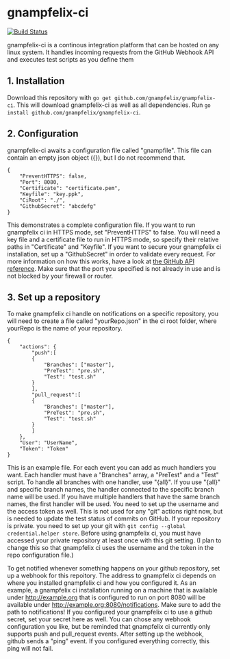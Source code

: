 # gnampfelix-ci
[![Build Status](http://ci.gnampfelix.de/api/badges/gnampfelix/gnampfelix-ci/status.svg)](http://ci.gnampfelix.de/gnampfelix/gnampfelix-ci)

gnampfelix-ci is a continous integration platform that can be hosted on any linux system. It handles incoming requests from the GitHub Webhook API and executes test scripts as you define them

## 1. Installation
Download this repository with `go get github.com/gnampfelix/gnampfelix-ci`. This will download gnampfelix-ci as well as all dependencies. Run `go install github.com/gnampfelix/gnampfelix-ci`.

## 2. Configuration
gnampfelix-ci awaits a configuration file called "gnampfile". This file can contain an empty json object ({}), but I do not recommend that.
```     
{
    "PreventHTTPS": false,          
    "Port": 8080,
    "Certificate": "certificate.pem",
    "Keyfile": "key.ppk",
    "CiRoot": "./",
    "GithubSecret": "abcdefg"
}
```
This demonstrates a complete configuration file. If you want to run gnampfelix ci in HTTPS mode, set "PreventHTTPS" to false. You will need a key file and a certificate file to run in HTTPS mode, so specify their relative paths in "Certificate" and "Keyfile".
If you want to secure your gnampfelix ci installation, set up a "GithubSecret" in order to validate every request. For more information on how this works, have a look at [the GitHub API reference](https://developer.github.com/webhooks/securing/).
Make sure that the port you specified is not already in use and is not blocked by your firewall or router.

## 3. Set up a repository
To make gnampfelix ci handle on notifications on a specific repository, you will need to create a file called "yourRepo.json" in the ci root folder, where yourRepo is the name of your repository.
```
{
    "actions": {
        "push":[
        {
            "Branches": ["master"],
            "PreTest": "pre.sh",
            "Test": "test.sh"
        }
        ],
        "pull_request":[
        {
            "Branches": ["master"],
            "PreTest": "pre.sh",
            "Test": "test.sh"
        }
        ]
    },
    "User": "UserName",
    "Token": "Token"
}
```
This is an example file. For each event you can add as much handlers you want. Each handler must have a "Branches" array, a "PreTest" and a "Test" script. To handle all branches with one handler, use "{all}". If you use "{all}" and specific branch names, the handler connected to the specific branch name will be used. If you have multiple handlers that have the same branch names, the first handler will be used.
You need to set up the username and the access token as well. This is not used for any "git" actions right now, but is needed to update the test status of commits on GitHub. If your repository is private. you need to set up your git with `git config --global credential.helper store`. Before using gnampfelix ci, you must have accessed your private repository at least once with this git setting. (I plan to change this so that gnampfelix ci uses the username and the token in the repo configuration file.)


To get notified whenever something happens on your github repository, set up a webhook for this repoitory. The address to gnampfelix ci depends on where you installed gnampfelix ci and how you configured it. As an example, a gnampfelix ci installation running on a machine that is available under http://example.org that is configured to run on port 8080 will be available under http://example.org:8080/notifications. Make sure to add the path to notifications! If you configured your gnampfelix ci to use a github secret, set your secret here as well. You can chose any webhook configuration you like, but be reminded that gnampfelix ci currently only supports push and pull_request events. After setting up the webhook, github sends a "ping" event. If you configured everything correctly, this ping will not fail.
